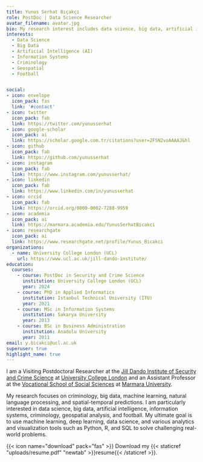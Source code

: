 ```yaml
---
title: Yunus Serhat Bıçakçı
role: PostDoc | Data Science Researcher
avatar_filename: avatar.jpg
bio: My research interest includes data science, big data, artificial intelligence, information systems, criminology, geospatial and football. 
interests:
  - Data Science
  - Big Data
  - Artificial Intelligence (AI)
  - Information Systems
  - Criminology
  - Geospatial
  - Football


social:
- icon: envelope
  icon_pack: fas
  link: '#contact'
- icon: twitter
  icon_pack: fab
  link: https://twitter.com/yunusserhat
- icon: google-scholar
  icon_pack: ai
  link: https://scholar.google.com.tr/citations?user=2FSN2voAAAAJ&hl
- icon: github
  icon_pack: fab
  link: https://github.com/yunusserhat
- icon: instagram
  icon_pack: fab
  link: https://www.instagram.com/yunusserhat/
- icon: linkedin
  icon_pack: fab
  link: https://www.linkedin.com/in/yunusserhat
- icon: orcid
  icon_pack: fab
  link: https://orcid.org/0000-0002-7288-9959
- icon: academia
  icon_pack: ai
  link: https://marmara.academia.edu/YunusSerhatBicakci
- icon: researchgate
  icon_pack: ai
  link: https://www.researchgate.net/profile/Yunus_Bicakci
organizations:
  - name: University College London (UCL)
    url: https://www.ucl.ac.uk/jill-dando-institute/
education:
  courses:
    - course: PostDoc in Security and Crime Science
      institution: University College London (UCL)
      year: 2024
    - course: PhD in Applied Informatics
      institution: Istanbul Technical University (ITU)
      year: 2021
    - course: MSc in Information Systems
      institution: Sakarya University
      year: 2013
    - course: BSc in Business Administration
      institution: Anadolu University
      year: 2011
email: y.bicakci@ucl.ac.uk
superuser: true
highlight_name: true
---
```


I am a Visiting Postdoctoral Researcher at the [Jill Dando Institute of Security and Crime Science](http://www.ucl.ac.uk/jill-dando-institute) at [University College London](http://www.ucl.ac.uk) and an Assistant Professor at the [Vocational School of Social Sciences](http://sbmyo.marmara.edu.tr) at [Marmara University](http://www.marmara.edu.tr). 

My research focuses on criminology, big data, machine learning, natural language processing, and spatial-temporal predictions. I am particularly interested in data science, big data, artificial intelligence, information systems, criminology, geospatial analysis, and football. My ultimate goal is to use machine learning, deep learning, data science, and various analytics and visualization tools such as Python, R, and SQL to solve challenging real-world problems.

{{< icon name="download" pack="fas" >}} Download my {{< staticref "uploads/resume.pdf" "newtab" >}}resume{{< /staticref >}}.
